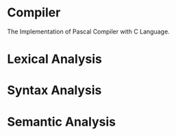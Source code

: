 # Compiler
The Implementation of Pascal Compiler with C Language.

# Lexical Analysis

# Syntax Analysis

# Semantic Analysis
